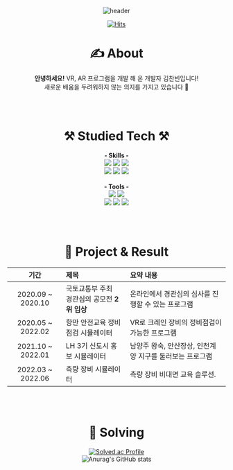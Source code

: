 <div align=center>
  
![header](https://capsule-render.vercel.app/api?type=waving&color=auto&height=300&section=header&text=Welcome!%20%20%20%20%20👋&fontAlignY=38&fontAlign=30&fontColor=0B0B61&fontSize=70&desc=ChanBin's%20GitHub%20Profile&descSize=24&descAlignY=56&descAlign=22)

  [![Hits](https://hits.seeyoufarm.com/api/count/incr/badge.svg?url=https%3A%2F%2Fgithub.com%2FNoonsom%2Fhit-counter&count_bg=%2379C83D&title_bg=%237C5B37&icon=&icon_color=%23E7E7E7&title=count&edge_flat=false)](https://hits.seeyoufarm.com)
  
# ✍️ About
**안녕하세요!** VR, AR 프로그램을 개발 해 온 개발자 김찬빈입니다! <br>
새로운 배움을 두려워하지 않는 의지를 가지고 있습니다 :green_heart:

<br><br>
# ⚒️ Studied Tech ⚒️️
**- Skills -**<br>
<img src="https://img.shields.io/badge/C++-00599C?style=flat-square&logo=C%2B%2B&logoColor=white"/></a>
<img src="https://img.shields.io/badge/C%20Sharp-239120?style=flat-square&logo=C%20Sharp&logoColor=white"/></a>
<img src="https://img.shields.io/badge/Python-3776AB?style=flat-square&logo=Python&logoColor=white"/></a><br>
<img src="https://img.shields.io/badge/CSS-1572B6?style=flat-square&logo=CSS3&logoColor=white"/></a>
<img src="https://img.shields.io/badge/JavaScript-F7DF1E?style=flat-square&logo=JavaScript&logoColor=white"/></a>
<img src="https://img.shields.io/badge/MySQL-4479A1?style=flat-square&logo=MySQL&logoColor=white"/></a>
<br><br>
**- Tools -** <br>
<img src="https://img.shields.io/badge/Unreal%20Engine-0E1128?style=flat-square&logo=Unreal%20Engine&logoColor=white"/></a>
<img src="https://img.shields.io/badge/Unity%20Engine-FFFFFF?style=flat-square&logo=Unity&logoColor=black"/></a>  
<img src="https://img.shields.io/badge/Git-F05032?style=flat-square&logo=Git&logoColor=white"/></a>
<img src="https://img.shields.io/badge/Visual%20Studio-5C2D91?style=flat-square&logo=Visual%20Studio&logoColor=white"/></a>
<img src="https://img.shields.io/badge/Sublime-FF9800?style=flat-square&logo=Sublime%20text&logoColor=white"/></a>
  
<br><br>

# 👑 Project & Result

| 기간 | 제목 | 요약 내용 |
| :------: | :------ | :------ |
| 2020.09 ~ 2020.10 | 국토교통부 주최<br>경관심의 공모전 **2위 입상** | 온라인에서 경관심의 심사를 진행할 수 있는 프로그램 |
| 2020.05 ~ 2022.02 | 항만 안전교육 정비점검 시뮬레이터 | VR로 크레인 장비의 정비점검이 가능한 프로그램 |
| 2021.10 ~ 2022.01 | LH 3기 신도시 홍보 시뮬레이터 | 남양주 왕숙, 안산장상, 인천계양 지구를 둘러보는 프로그램|
| 2022.03 ~ 2022.06 | 측량 장비 시뮬레이터 | 측량 장비 비대면 교육 솔루션.|

<br><br>
# :running: Solving
[![Solved.ac Profile](http://mazassumnida.wtf/api/v2/generate_badge?boj=cong8685)](https://solved.ac/cong8685/)<br>
![Anurag's GitHub stats](https://github-readme-stats.vercel.app/api?username=Noonsom&show_icons=true&theme=dark)
</div>
